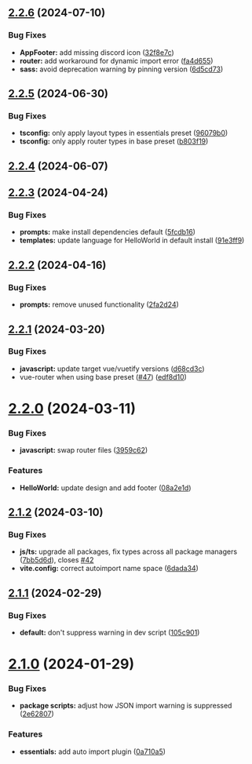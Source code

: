 

## [2.2.6](https://github.com/vuetifyjs/create-vuetify/compare/v2.2.5...v2.2.6) (2024-07-10)


### Bug Fixes

* **AppFooter:** add missing discord icon ([32f8e7c](https://github.com/vuetifyjs/create-vuetify/commit/32f8e7cf62cb0a2a220d58b8e69e06a7ca74fad8))
* **router:** add workaround for dynamic import error ([fa4d655](https://github.com/vuetifyjs/create-vuetify/commit/fa4d655debeddc68af816aee22606e7e8fe14b0a))
* **sass:** avoid deprecation warning by pinning version ([6d5cd73](https://github.com/vuetifyjs/create-vuetify/commit/6d5cd735bb799403386e1c5d4e27623bdf762496))

## [2.2.5](https://github.com/vuetifyjs/create-vuetify/compare/v2.2.4...v2.2.5) (2024-06-30)


### Bug Fixes

* **tsconfig:** only apply layout types in essentials preset ([96079b0](https://github.com/vuetifyjs/create-vuetify/commit/96079b0e1b0acaa2763426f1eff5d42bd254d82c))
* **tsconfig:** only apply router types in base preset ([b803f19](https://github.com/vuetifyjs/create-vuetify/commit/b803f19814f9d6455042b067b21e787d9be341eb))

## [2.2.4](https://github.com/vuetifyjs/create-vuetify/compare/v2.2.3...v2.2.4) (2024-06-07)

## [2.2.3](https://github.com/vuetifyjs/create-vuetify/compare/v2.2.2...v2.2.3) (2024-04-24)


### Bug Fixes

* **prompts:** make install dependencies default ([5fcdb16](https://github.com/vuetifyjs/create-vuetify/commit/5fcdb1647feb32dea7d91a0d030c4f0915110233))
* **templates:** update language for HelloWorld in default install ([91e3ff9](https://github.com/vuetifyjs/create-vuetify/commit/91e3ff90054ccafdc41a442cd97cb3db5be50763))

## [2.2.2](https://github.com/vuetifyjs/create-vuetify/compare/v2.2.1...v2.2.2) (2024-04-16)


### Bug Fixes

* **prompts:** remove unused functionality ([2fa2d24](https://github.com/vuetifyjs/create-vuetify/commit/2fa2d24a6fff585f4ad762f98f4efbd86861f07e))

## [2.2.1](https://github.com/vuetifyjs/create-vuetify/compare/v2.2.0...v2.2.1) (2024-03-20)


### Bug Fixes

* **javascript:** update target vue/vuetify versions ([d68cd3c](https://github.com/vuetifyjs/create-vuetify/commit/d68cd3c5cee37a5e4d08ea6cdbb0144fbb9ec211))
* vue-router when using base preset ([#47](https://github.com/vuetifyjs/create-vuetify/issues/47)) ([edf8d10](https://github.com/vuetifyjs/create-vuetify/commit/edf8d108991995bb79a4ce546d86090b6c6f212e))

# [2.2.0](https://github.com/vuetifyjs/create-vuetify/compare/v2.1.2...v2.2.0) (2024-03-11)


### Bug Fixes

* **javascript:** swap router files ([3959c62](https://github.com/vuetifyjs/create-vuetify/commit/3959c623029260d644fe503389f365f9d9c97bac))


### Features

* **HelloWorld:** update design and add footer ([08a2e1d](https://github.com/vuetifyjs/create-vuetify/commit/08a2e1ddbffa3c7d7d67f81e120a41fa813a5c86))

## [2.1.2](https://github.com/vuetifyjs/create-vuetify/compare/v2.1.1...v2.1.2) (2024-03-10)


### Bug Fixes

* **js/ts:** upgrade all packages, fix types across all package managers ([7bb5d6d](https://github.com/vuetifyjs/create-vuetify/commit/7bb5d6d3bda670cf16a7d4f5fdcd81bbe396666b)), closes [#42](https://github.com/vuetifyjs/create-vuetify/issues/42)
* **vite.config:** correct autoimport name space ([6dada34](https://github.com/vuetifyjs/create-vuetify/commit/6dada34ad922a3995ce4bab5c3e309c04520ca96))

## [2.1.1](https://github.com/vuetifyjs/create-vuetify/compare/v2.1.0...v2.1.1) (2024-02-29)


### Bug Fixes

* **default:** don't suppress warning in dev script ([105c901](https://github.com/vuetifyjs/create-vuetify/commit/105c901ae061bdbeae81346269e49dffd9a7d189))

# [2.1.0](https://github.com/vuetifyjs/create-vuetify/compare/v2.0.0...v2.1.0) (2024-01-29)


### Bug Fixes

* **package scripts:** adjust how JSON import warning is suppressed ([2e62807](https://github.com/vuetifyjs/create-vuetify/commit/2e6280702ce7d7cfeb1885f5fda8ce75378844b9))


### Features

* **essentials:** add auto import plugin ([0a710a5](https://github.com/vuetifyjs/create-vuetify/commit/0a710a525742dcff39aa265238003ea2e36a32d6))
